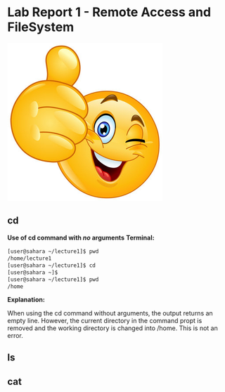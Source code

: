 # Lab Report 1 - Remote Access and FileSystem
![Image](360_F_217188426_smgwnDFnQC5DHQ8mKGkdsMO7oDDP5nZn.jpg)
## cd 
**Use of cd command with *no* arguments**
**Terminal:**

```
[user@sahara ~/lecture1]$ pwd
/home/lecture1
[user@sahara ~/lecture1]$ cd
[user@sahara ~]$
[user@sahara ~/lecture1]$ pwd
/home
```
**Explanation:**

When using the cd command without arguments, the output returns an empty line. However, the current directory in the command propt is removed and the working directory is changed into /home. This is not an error.

## ls

## cat
